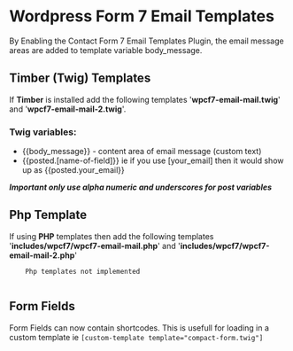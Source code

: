 # Wordpress Form 7 Email Templates

By Enabling the Contact Form 7 Email Templates Plugin, the email message areas are added to template variable body_message.
    
## Timber (Twig) Templates

If **Timber** is installed add the following templates '**wpcf7-email-mail.twig**' and '**wpcf7-email-mail-2.twig**'.

### Twig variables:
* {{body_message}} - content area of email message (custom text)
* {{posted.[name-of-field]}} ie if you use [your_email] then it would show up as {{posted.your_email}}

***Important only use alpha numeric and underscores for post variables***

## Php Template

If using **PHP** templates then add the following templates '**includes/wpcf7/wpcf7-email-mail.php**' and '**includes/wpcf7/wpcf7-email-mail-2.php**'

```    
    Php templates not implemented
   
```

## Form Fields

Form Fields can now contain shortcodes.  This is usefull for loading in a custom template ie ``` [custom-template template="compact-form.twig"] ```